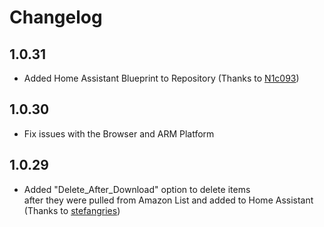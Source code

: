 # Changelog

## 1.0.31

- Added Home Assistant Blueprint to Repository (Thanks to [N1c093](https://github.com/N1c093))

## 1.0.30

- Fix issues with the Browser and ARM Platform

## 1.0.29

- Added "Delete_After_Download" option to delete items<br>after they were pulled from Amazon List and added to Home Assistant<br>  (Thanks to [stefangries](https://github.com/stefangries))
 
